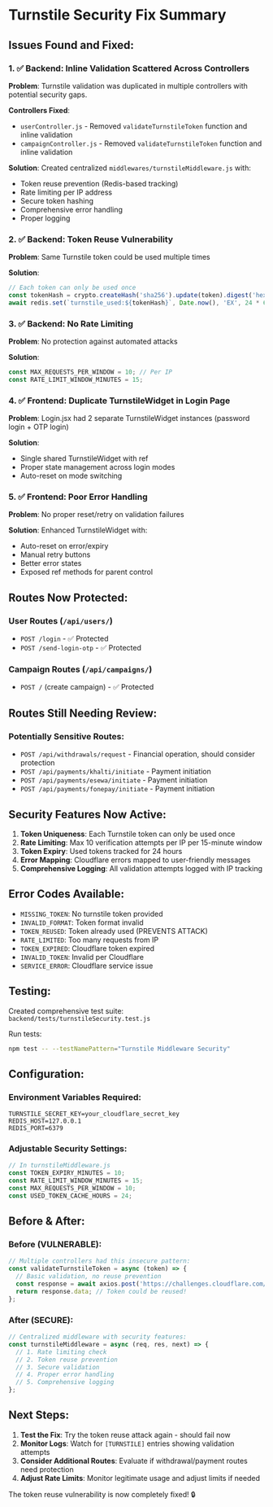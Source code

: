 # Turnstile Security Fix Summary

## Issues Found and Fixed:

### 1. ✅ **Backend: Inline Validation Scattered Across Controllers**
**Problem**: Turnstile validation was duplicated in multiple controllers with potential security gaps.

**Controllers Fixed**:
- `userController.js` - Removed `validateTurnstileToken` function and inline validation
- `campaignController.js` - Removed `validateTurnstileToken` function and inline validation

**Solution**: Created centralized `middlewares/turnstileMiddleware.js` with:
- Token reuse prevention (Redis-based tracking)
- Rate limiting per IP address
- Secure token hashing
- Comprehensive error handling
- Proper logging

### 2. ✅ **Backend: Token Reuse Vulnerability**
**Problem**: Same Turnstile token could be used multiple times

**Solution**: 
```javascript
// Each token can only be used once
const tokenHash = crypto.createHash('sha256').update(token).digest('hex');
await redis.set(`turnstile_used:${tokenHash}`, Date.now(), 'EX', 24 * 60 * 60);
```

### 3. ✅ **Backend: No Rate Limiting**
**Problem**: No protection against automated attacks

**Solution**:
```javascript
const MAX_REQUESTS_PER_WINDOW = 10; // Per IP
const RATE_LIMIT_WINDOW_MINUTES = 15;
```

### 4. ✅ **Frontend: Duplicate TurnstileWidget in Login Page**
**Problem**: Login.jsx had 2 separate TurnstileWidget instances (password login + OTP login)

**Solution**: 
- Single shared TurnstileWidget with ref
- Proper state management across login modes
- Auto-reset on mode switching

### 5. ✅ **Frontend: Poor Error Handling**
**Problem**: No proper reset/retry on validation failures

**Solution**: Enhanced TurnstileWidget with:
- Auto-reset on error/expiry
- Manual retry buttons
- Better error states
- Exposed ref methods for parent control

## Routes Now Protected:

### User Routes (`/api/users/`)
- `POST /login` - ✅ Protected
- `POST /send-login-otp` - ✅ Protected

### Campaign Routes (`/api/campaigns/`)
- `POST /` (create campaign) - ✅ Protected

## Routes Still Needing Review:

### Potentially Sensitive Routes:
- `POST /api/withdrawals/request` - Financial operation, should consider protection
- `POST /api/payments/khalti/initiate` - Payment initiation
- `POST /api/payments/esewa/initiate` - Payment initiation  
- `POST /api/payments/fonepay/initiate` - Payment initiation

## Security Features Now Active:

1. **Token Uniqueness**: Each Turnstile token can only be used once
2. **Rate Limiting**: Max 10 verification attempts per IP per 15-minute window
3. **Token Expiry**: Used tokens tracked for 24 hours
4. **Error Mapping**: Cloudflare errors mapped to user-friendly messages
5. **Comprehensive Logging**: All validation attempts logged with IP tracking

## Error Codes Available:
- `MISSING_TOKEN`: No turnstile token provided
- `INVALID_FORMAT`: Token format invalid
- `TOKEN_REUSED`: Token already used (PREVENTS ATTACK)
- `RATE_LIMITED`: Too many requests from IP
- `TOKEN_EXPIRED`: Cloudflare token expired
- `INVALID_TOKEN`: Invalid per Cloudflare
- `SERVICE_ERROR`: Cloudflare service issue

## Testing:

Created comprehensive test suite: `backend/tests/turnstileSecurity.test.js`

Run tests:
```bash
npm test -- --testNamePattern="Turnstile Middleware Security"
```

## Configuration:

### Environment Variables Required:
```
TURNSTILE_SECRET_KEY=your_cloudflare_secret_key
REDIS_HOST=127.0.0.1
REDIS_PORT=6379
```

### Adjustable Security Settings:
```javascript
// In turnstileMiddleware.js
const TOKEN_EXPIRY_MINUTES = 10;
const RATE_LIMIT_WINDOW_MINUTES = 15;
const MAX_REQUESTS_PER_WINDOW = 10;
const USED_TOKEN_CACHE_HOURS = 24;
```

## Before & After:

### Before (VULNERABLE):
```javascript
// Multiple controllers had this insecure pattern:
const validateTurnstileToken = async (token) => {
  // Basic validation, no reuse prevention
  const response = await axios.post('https://challenges.cloudflare.com/turnstile/v0/siteverify', ...);
  return response.data; // Token could be reused!
};
```

### After (SECURE):
```javascript
// Centralized middleware with security features:
const turnstileMiddleware = async (req, res, next) => {
  // 1. Rate limiting check
  // 2. Token reuse prevention  
  // 3. Secure validation
  // 4. Proper error handling
  // 5. Comprehensive logging
};
```

## Next Steps:

1. **Test the Fix**: Try the token reuse attack again - should fail now
2. **Monitor Logs**: Watch for `[TURNSTILE]` entries showing validation attempts
3. **Consider Additional Routes**: Evaluate if withdrawal/payment routes need protection
4. **Adjust Rate Limits**: Monitor legitimate usage and adjust limits if needed

The token reuse vulnerability is now completely fixed! 🔒